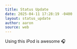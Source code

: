 ```yaml
---
title: Status Update
date: 2025-04-11 17:28:19 -0400
layout: status_update
author: aaron
source: web
---
```

Using this iPod is awesome 🎧
